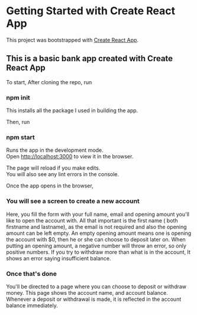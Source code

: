 # Getting Started with Create React App

This project was bootstrapped with [Create React App](https://github.com/facebook/create-react-app).

## This is a basic bank app created with Create React App

To start,
After cloning the repo, run 

### npm init

This installs all the package I used in building the app.

Then, run
### npm start

Runs the app in the development mode.\
Open [http://localhost:3000](http://localhost:3000) to view it in the browser.

The page will reload if you make edits.\
You will also see any lint errors in the console.

Once the app opens in the browser,

### You will see a screen to create a new account
Here, you fill the form with your full name, email and opening amount you'll like to open the account with.
All that important is the first name ( both firstname and lastname), as the email is not required and also the opening amount can be left empty.
An empty opening amount means one is opening the account with $0, then he or she can choose to deposit later on.
When putting an opening amount, a negative number will throw an error, so only positive numbers.
If you try to withdraw more than what is in the account, It shows an error saying insufficient balance.

### Once that's done
You'll be directed to a page where you can choose to deposit or withdraw money. 
This page shows the account name, and account balance. Whenever a deposit or withdrawal is made, it is reflected in the account balance immediately.
